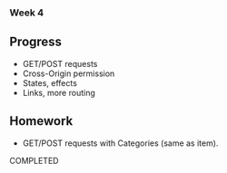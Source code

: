 ### Week 4

## Progress

- GET/POST requests
- Cross-Origin permission
- States, effects
- Links, more routing

## Homework

- GET/POST requests with Categories (same as item).

COMPLETED
